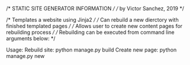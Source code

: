 /* STATIC SITE GENERATOR INFORMATION */
/* by Victor Sanchez, 2019 */

/* Templates a website using Jinja2 */
/* Can rebuild a new dierctory with finished templated pages */
/* Allows user to create new content pages for rebuilding process */
/* Rebuilding can be executed from command line arguments below: */

Usage:
    Rebuild site: python manage.py build
    Create new page: python manage.py new



